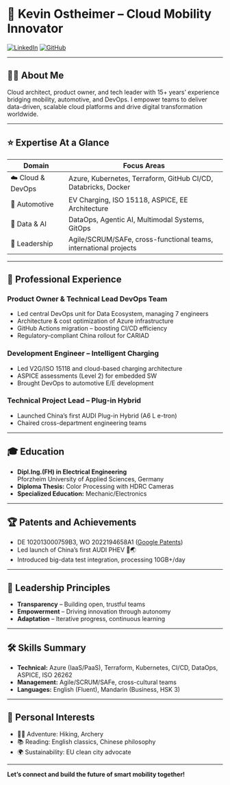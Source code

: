 # 🚗 Kevin Ostheimer – Cloud Mobility Innovator

[![LinkedIn](https://img.shields.io/badge/LinkedIn-Connect-blue)](https://www.linkedin.com/in/kevin-ostheimer/) [![GitHub](https://img.shields.io/badge/GitHub-Follow-lightgrey)](https://github.com/Impulsleistung)

---

## 👨‍💻 About Me

Cloud architect, product owner, and tech leader with 15+ years’ experience bridging mobility, automotive, and DevOps. I empower teams to deliver data-driven, scalable cloud platforms and drive digital transformation worldwide.

---

## ⭐ Expertise At a Glance

| Domain           | Focus Areas                                                      |
| ---------------- | ---------------------------------------------------------------- |
| ☁️ Cloud & DevOps | Azure, Kubernetes, Terraform, GitHub CI/CD, Databricks, Docker   |
| 🚗 Automotive     | EV Charging, ISO 15118, ASPICE, EE Architecture                  |
| 🧠 Data & AI      | DataOps, Agentic AI, Multimodal Systems, GitOps                   |
| 🏢 Leadership     | Agile/SCRUM/SAFe, cross-functional teams, international projects |

---

## 🚀 Professional Experience

### **Product Owner & Technical Lead DevOps Team**  
- Led central DevOps unit for Data Ecosystem, managing 7 engineers  
- Architecture & cost optimization of Azure infrastructure  
- GitHub Actions migration – boosting CI/CD efficiency  
- Regulatory-compliant China rollout for CARIAD

### **Development Engineer – Intelligent Charging**  
- Led V2G/ISO 15118 and cloud-based charging architecture  
- ASPICE assessments (Level 2) for embedded SW  
- Brought DevOps to automotive E/E development

### **Technical Project Lead – Plug-in Hybrid**  
- Launched China’s first AUDI Plug-in Hybrid (A6 L e-tron)  
- Chaired cross-department engineering teams

---

## 🎓 Education

- **Dipl.Ing.(FH) in Electrical Engineering**  
  Pforzheim University of Applied Sciences, Germany
- **Diploma Thesis:** Color Processing with HDRC Cameras
- **Specialized Education:** Mechanic/Electronics

---

## 🏆 Patents and Achievements

- DE 102013000759B3, WO 2022194658A1 ([Google Patents](https://patents.google.com/?inventor=Kevin+Ostheimer))
- Led launch of China’s first AUDI PHEV 🚗🌏
- Introduced big-data test integration, processing 10GB+/day

---

## 🙌 Leadership Principles

- **Transparency** – Building open, trustful teams  
- **Empowerment** – Driving innovation through autonomy  
- **Adaptation** – Iterative progress, continuous learning

---

## 🛠️ Skills Summary

- **Technical:** Azure (IaaS/PaaS), Terraform, Kubernetes, CI/CD, DataOps, ASPICE, ISO 26262  
- **Management:** Agile/SCRUM/SAFe, cross-cultural teams
- **Languages:** English (Fluent), Mandarin (Business, HSK 3)  

---

## 🌱 Personal Interests

- 🧗‍♂️ Adventure: Hiking, Archery  
- 📚 Reading: English classics, Chinese philosophy  
- 🌍 Sustainability: EU clean city advocate

---

**Let’s connect and build the future of smart mobility together!**

